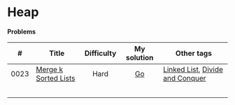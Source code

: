# Heap



**Problems**

|  #   | Title                                                        | Difficulty |                         My solution                          | Other tags                                                   |
| :--: | ------------------------------------------------------------ | :--------: | :----------------------------------------------------------: | ------------------------------------------------------------ |
| 0023 | [Merge k Sorted Lists](https://github.com/Apollo4634/LeetCode/blob/master/problem/linked_list/0023_MergeKSortedLists.md) |    Hard    | [Go](https://github.com/Apollo4634/LeetCode/blob/master/solution/linked_list/MergeKSortedLists.java) | [Linked List](https://github.com/Apollo4634/LeetCode/blob/master/solution/linked_list/linked_list.md), [Divide and Conquer](https://github.com/Apollo4634/LeetCode/blob/master/solution/divide_and_conquer/divide_and_conquer.md) |
|      |                                                              |            |                                                              |                                                              |
|      |                                                              |            |                                                              |                                                              |
|      |                                                              |            |                                                              |                                                              |
|      |                                                              |            |                                                              |                                                              |
|      |                                                              |            |                                                              |                                                              |

